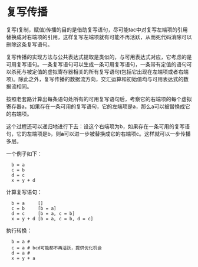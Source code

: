 # 复写传播

复写(复制，赋值)传播的目的是借助复写语句，尽可能tac中对复写左端项的引用替换成对右端项的引用，这样复写左端项就有可能不再活跃，从而死代码消除可以删除这条复写语句。

复写传播的实现方法与公共表达式提取是类似的，与可用表达式对应，它考虑的是可用复写语句。一条复写语句可以生成一条可用复写语句，一条带有定值的语句可以杀死与被定值的虚拟寄存器相关的所有复写语句(包括它出现在左端项或者右端项)。除此之外，复写传播的数据流方向，交汇运算和初始值均与可用表达式的数据流相同。

按照老套路计算出每条语句处所有的可用复写语句后，考察它的右端项的每个虚拟寄存器a，如果存在一条可用的复写语句，它的左端项是a，那么a可以被替换成它的右端项。

这个过程还可以递归地进行下去：设这个右端项为b，如果存在一条可用的复写语句，它的左端项是b，则**a**可以进一步被替换成它的右端项c。这样就可以一步传播多层。

一个例子如下：

```
  b = a
  c = b
  d = c
  x = y + d
```

计算复写语句：

```
  b = a     []
  c = b     [b = a]
  d = c     [b = a, c = b]
  x = y + d [b = a, c = b, d = c]
```

执行转换：

```
  b = a # 
  c = a # bcd可能都不再活跃，提供优化机会
  d = a # 
  x = y + a
```